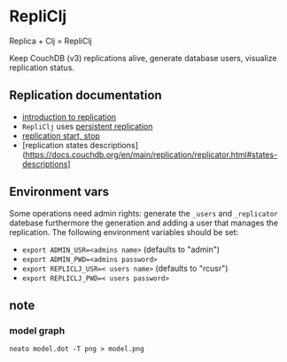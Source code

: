 # RepliClj

Replica + Clj = RepliClj

Keep CouchDB (v3) replications alive, generate database users, visualize replication status.

## Replication documentation

* [introduction to replication](https://docs.couchdb.org/en/stable/replication/intro.html#introduction-to-replication) 
* `RepliClj` uses [persistent replication](https://docs.couchdb.org/en/stable/replication/intro.html#transient-and-persistent-replication)
* [replication start, stop](https://docs.couchdb.org/en/stable/replication/intro.html#transient-and-persistent-replication)
* [replication states descriptions](https://docs.couchdb.org/en/main/replication/replicator.html#states-descriptions]

## Environment vars

Some operations need admin rights: generate the `_users` and
`_replicator` datebase furthermore the generation and adding a user
that manages the replication. The following environment variables should be set:

* `export ADMIN_USR=<admins name>` (defaults to "admin")
* `export ADMIN_PWD=<admins password>`
* `export REPLICLJ_USR=< users name>` (defaults to "rcusr")
* `export REPLICLJ_PWD=< users password>`


## note

### model graph

```shell
neato model.dot -T png > model.png
```
